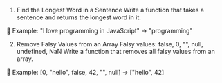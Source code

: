 1. Find the Longest Word in a Sentence
Write a function that takes a sentence and returns the longest word in it.

📝 Example:
"I love programming in JavaScript" → "programming"

2. Remove Falsy Values from an Array
Falsy values: false, 0, "", null, undefined, NaN
Write a function that removes all falsy values from an array.

📝 Example:
[0, "hello", false, 42, "", null] → ["hello", 42]
